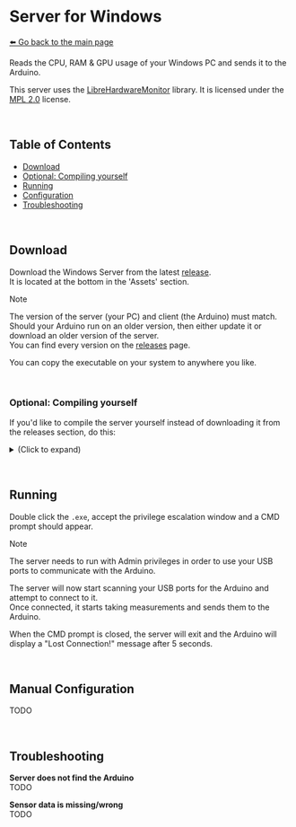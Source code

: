 # Server for Windows  
[⬅️ Go back to the main page](../..#readme)

Reads the CPU, RAM & GPU usage of your Windows PC and sends it to the Arduino.  

This server uses the [LibreHardwareMonitor](https://github.com/LibreHardwareMonitor/LibreHardwareMonitor) library. It is licensed under the [MPL 2.0](https://www.mozilla.org/en-US/MPL/2.0/) license.

&nbsp;

## Table of Contents
- [Download](#download)
- [Optional: Compiling yourself](#compiling)
- [Running](#running)
- [Configuration](#config)
- [Troubleshooting](#troubleshooting)

&nbsp;

<a id="download"></a>

## Download
Download the Windows Server from the latest [release](https://github.com/3urobeat/arduino-resource-monitor/releases/latest).  
It is located at the bottom in the 'Assets' section.  

> [!NOTE]
> The version of the server (your PC) and client (the Arduino) must match.  
> Should your Arduino run on an older version, then either update it or download an older version of the server.  
> You can find every version on the [releases](https://github.com/3urobeat/arduino-resource-monitor/releases) page.

You can copy the executable on your system to anywhere you like.

&nbsp;

<a id="compiling"></a>

### Optional: Compiling yourself
If you'd like to compile the server yourself instead of downloading it from the releases section, do this:

<details>
<summary>(Click to expand)</summary>
&nbsp;

Open the solution file `src/server/windows/windows.sln` in Visual Studio.  
Right click on the solution "windows" in your solution explorer and click on Publish.  
There should be a pre-configured configuration shown to you now. Hit Publish at the top and wait until finished.  
Your `.exe` is now located under `src/server/windows/bin/Release/net6.0/publish/win-x64/windows.exe`. Rename and copy the .exe to anywhere you like.

You can probably also compile this project without the full Visual Studio editor installed, but I don't know exactly how.
(I usually develop on Linux)

</details>

&nbsp;

<a id="running"></a>

## Running
Double click the `.exe`, accept the privilege escalation window and a CMD prompt should appear.

> [!NOTE]
> The server needs to run with Admin privileges in order to use your USB ports to communicate with the Arduino.

The server will now start scanning your USB ports for the Arduino and attempt to connect to it.  
Once connected, it starts taking measurements and sends them to the Arduino.

When the CMD prompt is closed, the server will exit and the Arduino will display a "Lost Connection!" message after 5 seconds.

&nbsp;

<a id="config"></a>

## Manual Configuration
TODO

&nbsp;

<a id="troubleshooting"></a>

## Troubleshooting
**Server does not find the Arduino**  
TODO

**Sensor data is missing/wrong**  
TODO
